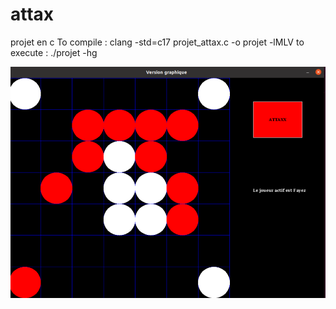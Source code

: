 # attax
projet en c
To compile :  clang -std=c17 projet_attax.c -o projet -lMLV
to execute :  ./projet -hg







![](attax.png)


